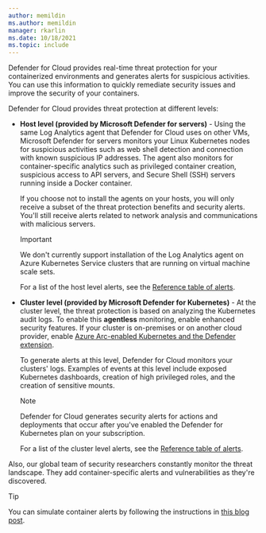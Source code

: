 ```yaml
---
author: memildin
ms.author: memildin
manager: rkarlin
ms.date: 10/18/2021
ms.topic: include
---
```


Defender for Cloud provides real-time threat protection for your containerized environments and generates alerts for suspicious activities. You can use this information to quickly remediate security issues and improve the security of your containers.

Defender for Cloud provides threat protection at different levels: 

* **Host level (provided by Microsoft Defender for servers)** - Using the same Log Analytics agent that Defender for Cloud uses on other VMs, Microsoft Defender for servers monitors your Linux Kubernetes nodes for suspicious activities such as web shell detection and connection with known suspicious IP addresses. The agent also monitors for container-specific analytics such as privileged container creation, suspicious access to API servers, and Secure Shell (SSH) servers running inside a Docker container.

    If you choose not to install the agents on your hosts, you will only receive a subset of the threat protection benefits and security alerts. You'll still receive alerts related to network analysis and communications with malicious servers.

    >[!IMPORTANT]
    > We don't currently support installation of the Log Analytics agent on Azure Kubernetes Service clusters that are running on virtual machine scale sets.

    For a list of the host level alerts, see the [Reference table of alerts](../articles/security-center/alerts-reference.md#alerts-containerhost).


* **Cluster level (provided by Microsoft Defender for Kubernetes)** - At the cluster level, the threat protection is based on analyzing the Kubernetes audit logs. To enable this **agentless** monitoring, enable enhanced security features. If your cluster is on-premises or on another cloud provider, enable [Azure Arc-enabled Kubernetes and the Defender extension](../articles/security-center/defender-for-kubernetes-azure-arc.md).

    To generate alerts at this level, Defender for Cloud monitors your clusters' logs. Examples of events at this level include exposed Kubernetes dashboards, creation of high privileged roles, and the creation of sensitive mounts.

    >[!NOTE]
    > Defender for Cloud generates security alerts for actions and deployments that occur after you've enabled the Defender for Kubernetes plan on your subscription. 

    For a list of the cluster level alerts, see the [Reference table of alerts](../articles/security-center/alerts-reference.md#alerts-k8scluster).

Also, our global team of security researchers constantly monitor the threat landscape. They add container-specific alerts and vulnerabilities as they're discovered.

> [!TIP]
> You can simulate container alerts by following the instructions in [this blog post](https://techcommunity.microsoft.com/t5/azure-security-center/how-to-demonstrate-the-new-containers-features-in-azure-security/ba-p/1011270).
